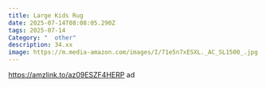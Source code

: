 ```yaml
---
title: Large Kids Rug
date: 2025-07-14T08:08:05.290Z
tags: 2025-07-14
Category: "  other"
description: 34.xx
image: https://m.media-amazon.com/images/I/71e5n7xESXL._AC_SL1500_.jpg
---
```

https://amzlink.to/az09ESZF4HERP ad